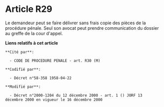 # Article R29

Le demandeur peut se faire délivrer sans frais copie des pièces de la procédure pénale. Seul son avocat peut prendre
communication du dossier au greffe de la cour d'appel.

**Liens relatifs à cet article**

	**Cité par**:

	  - CODE DE PROCEDURE PENALE - art. R30 (M)

	**Codifié par**:

	  - Décret n°58-358 1958-04-22

	**Modifié par**:

	  - Décret n°2000-1204 du 12 décembre 2000 - art. 1 () JORF 13 décembre 2000 en vigueur le 16 décembre 2000
